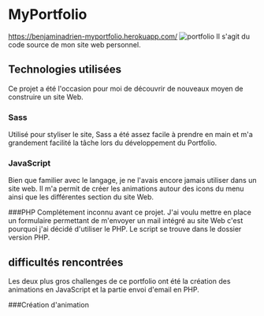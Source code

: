 # MyPortfolio

https://benjaminadrien-myportfolio.herokuapp.com/
![portfolio](https://user-images.githubusercontent.com/90291370/168131671-19368ffa-0aa9-46df-b6f3-46dd14ee7e65.jpg)
Il s'agit du code source de mon site web personnel.

## Technologies utilisées
Ce projet a été l'occasion pour moi de découvrir de nouveaux moyen de construire un site Web.

### Sass
Utilisé pour styliser le site, Sass a été assez facile à prendre en main et m'a grandement facilité la tâche lors du développement du Portfolio.

### JavaScript
Bien que familier avec le langage, je ne l'avais encore jamais utiliser dans un site web. Il m'a permit de créer les animations autour des icons du menu ainsi que les différentes section du site Web.

###PHP
Complétement inconnu avant ce projet. J'ai voulu mettre en place un formulaire permettant de m'envoyer un mail intégré au site Web c'est pourquoi j'ai décidé d'utiliser le PHP. Le script se trouve dans le dossier version PHP.

## difficultés rencontrées
Les deux plus gros challenges de ce portfolio ont été la création des animations en JavaScript et la partie envoi d'email en PHP.

###Création d'animation

